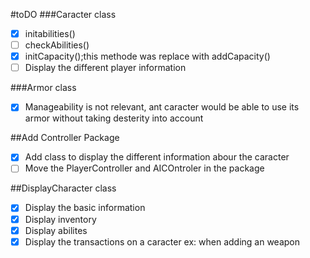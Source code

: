 #toDO
###Caracter class
- [x] initabilities()
- [ ] checkAbilities()
- [x] initCapacity();this methode was replace with addCapacity()
- [ ] Display the different player information

###Armor class
- [x] Manageability is not relevant, ant caracter would be able to use its armor without taking desterity into account

##Add Controller Package
- [x] Add class to display the different information abour the caracter
- [ ] Move the PlayerController and AICOntroler in the package

##DisplayCharacter class
- [x] Display the basic information
- [x] Display inventory
- [x] Display abilites
- [x] Display the transactions on a caracter ex: when adding an weapon
